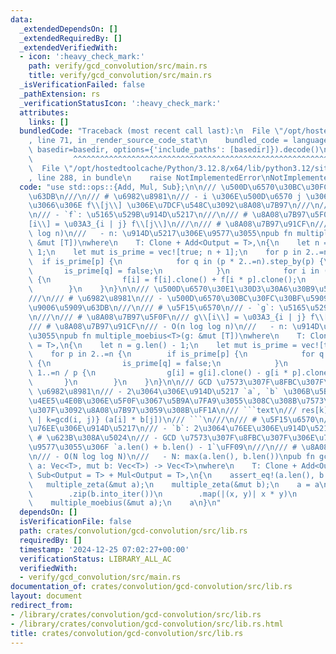 ```yaml
---
data:
  _extendedDependsOn: []
  _extendedRequiredBy: []
  _extendedVerifiedWith:
  - icon: ':heavy_check_mark:'
    path: verify/gcd_convolution/src/main.rs
    title: verify/gcd_convolution/src/main.rs
  _isVerificationFailed: false
  _pathExtension: rs
  _verificationStatusIcon: ':heavy_check_mark:'
  attributes:
    links: []
  bundledCode: "Traceback (most recent call last):\n  File \"/opt/hostedtoolcache/Python/3.12.8/x64/lib/python3.12/site-packages/onlinejudge_verify/documentation/build.py\"\
    , line 71, in _render_source_code_stat\n    bundled_code = language.bundle(stat.path,\
    \ basedir=basedir, options={'include_paths': [basedir]}).decode()\n          \
    \         ^^^^^^^^^^^^^^^^^^^^^^^^^^^^^^^^^^^^^^^^^^^^^^^^^^^^^^^^^^^^^^^^^^^^^^^^^^^^^^^^^\n\
    \  File \"/opt/hostedtoolcache/Python/3.12.8/x64/lib/python3.12/site-packages/onlinejudge_verify/languages/rust.py\"\
    , line 288, in bundle\n    raise NotImplementedError\nNotImplementedError\n"
  code: "use std::ops::{Add, Mul, Sub};\n\n/// \u500D\u6570\u30BC\u30FC\u30BF\u5909\
    \u63DB\n///\n/// # \u6982\u8981\n/// - i \u306E\u500D\u6570 j \u306B\u3064\u3044\
    \u3066\u306E f\\[j\\] \u306E\u7DCF\u548C\u3092\u8A08\u7B97\n///\n/// # \u5F15\u6570\
    \n/// - `f`: \u5165\u529B\u914D\u5217\n///\n/// # \u8A08\u7B97\u5F0F\n/// g\\\
    [i\\] = \u03A3_{i | j} f\\[j\\]\n///\n/// # \u8A08\u7B97\u91CF\n/// - O(n log\
    \ log n)\n///   - n: \u914D\u5217\u306E\u9577\u3055\npub fn multiple_zeta<T>(f:\
    \ &mut [T])\nwhere\n    T: Clone + Add<Output = T>,\n{\n    let n = f.len() -\
    \ 1;\n    let mut is_prime = vec![true; n + 1];\n    for p in 2..=n {\n      \
    \  if is_prime[p] {\n            for q in (p * 2..=n).step_by(p) {\n         \
    \       is_prime[q] = false;\n            }\n            for i in (1..=n / p).rev()\
    \ {\n                f[i] = f[i].clone() + f[i * p].clone();\n            }\n\
    \        }\n    }\n}\n\n/// \u500D\u6570\u30E1\u30D3\u30A6\u30B9\u5909\u63DB\n\
    ///\n/// # \u6982\u8981\n/// - \u500D\u6570\u30BC\u30FC\u30BF\u5909\u63DB\u306E\
    \u9006\u5909\u63DB\n///\n/// # \u5F15\u6570\n/// - `g`: \u5165\u529B\u914D\u5217\
    \n///\n/// # \u8A08\u7B97\u5F0F\n/// g\\[i\\] = \u03A3_{i | j} f\\[j\\]\n///\n\
    /// # \u8A08\u7B97\u91CF\n/// - O(n log log n)\n///   - n: \u914D\u5217\u306E\u9577\
    \u3055\npub fn multiple_moebius<T>(g: &mut [T])\nwhere\n    T: Clone + Sub<Output\
    \ = T>,\n{\n    let n = g.len() - 1;\n    let mut is_prime = vec![true; n + 1];\n\
    \    for p in 2..=n {\n        if is_prime[p] {\n            for q in (p * 2..=n).step_by(p)\
    \ {\n                is_prime[q] = false;\n            }\n            for i in\
    \ 1..=n / p {\n                g[i] = g[i].clone() - g[i * p].clone();\n     \
    \       }\n        }\n    }\n}\n\n/// GCD \u7573\u307F\u8FBC\u307F\n///\n/// #\
    \ \u6982\u8981\n/// - 2\u3064\u306E\u914D\u5217 `a`, `b` \u306B\u5BFE\u3057\u3001\
    \u4EE5\u4E0B\u306E\u5F0F\u3067\u5B9A\u7FA9\u3055\u308C\u308B\u7573\u307F\u8FBC\
    \u307F\u3092\u8A08\u7B97\u3059\u308B\uFF1A\n/// ```text\n/// res[k] = \u03A3_{k\
    \ | k=gcd(i, j)} (a[i] * b[j])\n/// ```\n///\n/// # \u5F15\u6570\n/// - `a`: 1\u3064\
    \u76EE\u306E\u914D\u5217\n/// - `b`: 2\u3064\u76EE\u306E\u914D\u5217\n///\n///\
    \ # \u623B\u308A\u5024\n/// - GCD \u7573\u307F\u8FBC\u307F\u306E\u7D50\u679C\uFF08\
    \u9577\u3055\u306F `a.len() + b.len() - 1`\uFF09\n///\n/// # \u8A08\u7B97\u91CF\
    \n/// - O(N log log N)\n///   - N: max(a.len(), b.len())\npub fn gcd_convolution<T>(mut\
    \ a: Vec<T>, mut b: Vec<T>) -> Vec<T>\nwhere\n    T: Clone + Add<Output = T> +\
    \ Sub<Output = T> + Mul<Output = T>,\n{\n    assert_eq!(a.len(), b.len());\n \
    \   multiple_zeta(&mut a);\n    multiple_zeta(&mut b);\n    a = a\n        .into_iter()\n\
    \        .zip(b.into_iter())\n        .map(|(x, y)| x * y)\n        .collect();\n\
    \    multiple_moebius(&mut a);\n    a\n}\n"
  dependsOn: []
  isVerificationFile: false
  path: crates/convolution/gcd-convolution/src/lib.rs
  requiredBy: []
  timestamp: '2024-12-25 07:02:27+00:00'
  verificationStatus: LIBRARY_ALL_AC
  verifiedWith:
  - verify/gcd_convolution/src/main.rs
documentation_of: crates/convolution/gcd-convolution/src/lib.rs
layout: document
redirect_from:
- /library/crates/convolution/gcd-convolution/src/lib.rs
- /library/crates/convolution/gcd-convolution/src/lib.rs.html
title: crates/convolution/gcd-convolution/src/lib.rs
---
```

